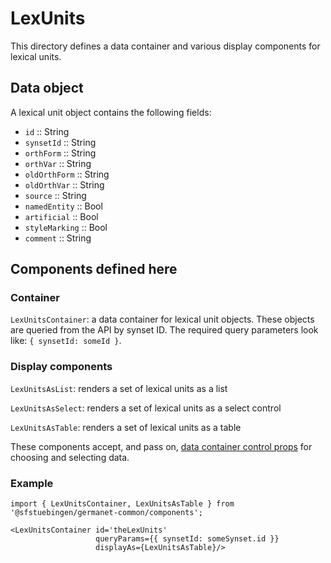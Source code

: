 # LexUnits

This directory defines a data container and various display components
for lexical units.

## Data object

A lexical unit object contains the following fields:

  - `id` :: String
  - `synsetId` :: String
  - `orthForm` :: String
  - `orthVar` :: String
  - `oldOrthForm` :: String
  - `oldOrthVar` :: String
  - `source` :: String
  - `namedEntity` :: Bool
  - `artificial` :: Bool
  - `styleMarking` :: Bool
  - `comment` :: String

## Components defined here

### Container

`LexUnitsContainer`: a data container for lexical unit objects.
These objects are queried from the API by synset ID.
The required query parameters look like: `{ synsetId: someId }`.

### Display components

`LexUnitsAsList`: renders a set of lexical units as a list 

`LexUnitsAsSelect`: renders a set of lexical units as a select control

`LexUnitsAsTable`: renders a set of lexical units as a table 

These components accept, and pass on, [data container control
props](../DataContainer#user-content-selecting-and-choosing-data-objects) for choosing and selecting data.

### Example

```
import { LexUnitsContainer, LexUnitsAsTable } from '@sfstuebingen/germanet-common/components';

<LexUnitsContainer id='theLexUnits'
                   queryParams={{ synsetId: someSynset.id }}
                   displayAs={LexUnitsAsTable}/>
```

